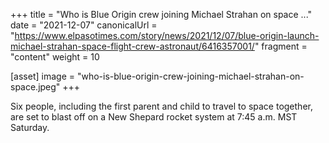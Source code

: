 +++
title = "Who is Blue Origin crew joining Michael Strahan on space ..."
date = "2021-12-07"
canonicalUrl = "https://www.elpasotimes.com/story/news/2021/12/07/blue-origin-launch-michael-strahan-space-flight-crew-astronaut/6416357001/"
fragment = "content"
weight = 10

[asset]
    image = "who-is-blue-origin-crew-joining-michael-strahan-on-space.jpeg"
+++

Six people, including the first parent and child to travel to space 
together, are set to blast off on a New Shepard rocket system at 7:45 a.m. 
MST Saturday.
